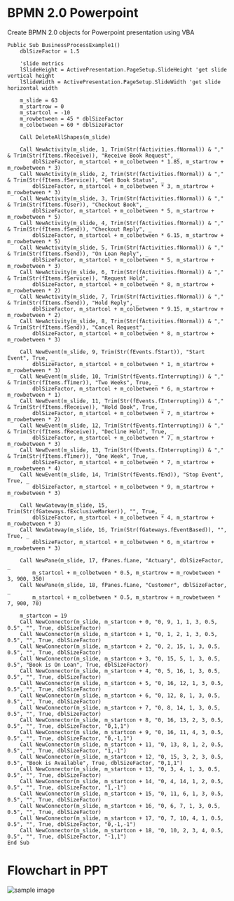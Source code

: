 # BPMN 2.0 Powerpoint
Create BPMN 2.0 objects for Powerpoint presentation using VBA

    Public Sub BusinessProcessExample1()
        dblSizeFactor = 1.5
        
        'slide metrics
        lSlideHeight = ActivePresentation.PageSetup.SlideHeight 'get slide vertical height
        lSlideWidth = ActivePresentation.PageSetup.SlideWidth 'get slide horizontal width
        
        m_slide = 63
        m_startrow = 0
        m_startcol = -10
        m_rowbetween = 45 * dblSizeFactor
        m_colbetween = 60 * dblSizeFactor
        
        Call DeleteAllShapes(m_slide)
        
        Call NewActivity(m_slide, 1, Trim(Str(fActivities.fNormal)) & "," & Trim(Str(fItems.fReceive)), "Receive Book Request", _
            dblSizeFactor, m_startcol + m_colbetween * 1.85, m_startrow + m_rowbetween * 3)
        Call NewActivity(m_slide, 2, Trim(Str(fActivities.fNormal)) & "," & Trim(Str(fItems.fService)), "Get Book Status", _
            dblSizeFactor, m_startcol + m_colbetween * 3, m_startrow + m_rowbetween * 3)
        Call NewActivity(m_slide, 3, Trim(Str(fActivities.fNormal)) & "," & Trim(Str(fItems.fUser)), "Checkout Book", _
            dblSizeFactor, m_startcol + m_colbetween * 5, m_startrow + m_rowbetween * 5)
        Call NewActivity(m_slide, 4, Trim(Str(fActivities.fNormal)) & "," & Trim(Str(fItems.fSend)), "Checkout Reply", _
            dblSizeFactor, m_startcol + m_colbetween * 6.15, m_startrow + m_rowbetween * 5)
        Call NewActivity(m_slide, 5, Trim(Str(fActivities.fNormal)) & "," & Trim(Str(fItems.fSend)), "On Loan Reply", _
            dblSizeFactor, m_startcol + m_colbetween * 5, m_startrow + m_rowbetween * 3)
        Call NewActivity(m_slide, 6, Trim(Str(fActivities.fNormal)) & "," & Trim(Str(fItems.fService)), "Request Hold", _
            dblSizeFactor, m_startcol + m_colbetween * 8, m_startrow + m_rowbetween * 2)
        Call NewActivity(m_slide, 7, Trim(Str(fActivities.fNormal)) & "," & Trim(Str(fItems.fSend)), "Hold Reply", _
            dblSizeFactor, m_startcol + m_colbetween * 9.15, m_startrow + m_rowbetween * 2)
        Call NewActivity(m_slide, 8, Trim(Str(fActivities.fNormal)) & "," & Trim(Str(fItems.fSend)), "Cancel Request", _
            dblSizeFactor, m_startcol + m_colbetween * 8, m_startrow + m_rowbetween * 3)
        
        Call NewEvent(m_slide, 9, Trim(Str(fEvents.fStart)), "Start Event", True, _
            dblSizeFactor, m_startcol + m_colbetween * 1, m_startrow + m_rowbetween * 3)
        Call NewEvent(m_slide, 10, Trim(Str(fEvents.fInterrupting)) & "," & Trim(Str(fItems.fTimer)), "Two Weeks", True, _
            dblSizeFactor, m_startcol + m_colbetween * 6, m_startrow + m_rowbetween * 1)
        Call NewEvent(m_slide, 11, Trim(Str(fEvents.fInterrupting)) & "," & Trim(Str(fItems.fReceive)), "Hold Book", True, _
            dblSizeFactor, m_startcol + m_colbetween * 7, m_startrow + m_rowbetween * 2)
        Call NewEvent(m_slide, 12, Trim(Str(fEvents.fInterrupting)) & "," & Trim(Str(fItems.fReceive)), "Decline Hold", True, _
            dblSizeFactor, m_startcol + m_colbetween * 7, m_startrow + m_rowbetween * 3)
        Call NewEvent(m_slide, 13, Trim(Str(fEvents.fInterrupting)) & "," & Trim(Str(fItems.fTimer)), "One Week", True, _
            dblSizeFactor, m_startcol + m_colbetween * 7, m_startrow + m_rowbetween * 4)
        Call NewEvent(m_slide, 14, Trim(Str(fEvents.fEnd)), "Stop Event", True, _
            dblSizeFactor, m_startcol + m_colbetween * 9, m_startrow + m_rowbetween * 3)
    
        Call NewGateway(m_slide, 15, Trim(Str(fGateways.fExclusiveMarker)), "", True, _
            dblSizeFactor, m_startcol + m_colbetween * 4, m_startrow + m_rowbetween * 3)
        Call NewGateway(m_slide, 16, Trim(Str(fGateways.fEventBased)), "", True, _
            dblSizeFactor, m_startcol + m_colbetween * 6, m_startrow + m_rowbetween * 3)
        
        Call NewPane(m_slide, 17, fPanes.fLane, "Actuary", dblSizeFactor, _
            m_startcol + m_colbetween * 0.5, m_startrow + m_rowbetween * 3, 900, 350)
        Call NewPane(m_slide, 18, fPanes.fLane, "Customer", dblSizeFactor, _
            m_startcol + m_colbetween * 0.5, m_startrow + m_rowbetween * 7, 900, 70)
        
        m_startcon = 19
        Call NewConnector(m_slide, m_startcon + 0, "0, 9, 1, 1, 3, 0.5, 0.5", "", True, dblSizeFactor)
        Call NewConnector(m_slide, m_startcon + 1, "0, 1, 2, 1, 3, 0.5, 0.5", "", True, dblSizeFactor)
        Call NewConnector(m_slide, m_startcon + 2, "0, 2, 15, 1, 3, 0.5, 0.5", "", True, dblSizeFactor)
        Call NewConnector(m_slide, m_startcon + 3, "0, 15, 5, 1, 3, 0.5, 0.5", "Book is On Loan", True, dblSizeFactor)
        Call NewConnector(m_slide, m_startcon + 4, "0, 5, 16, 1, 3, 0.5, 0.5", "", True, dblSizeFactor)
        Call NewConnector(m_slide, m_startcon + 5, "0, 16, 12, 1, 3, 0.5, 0.5", "", True, dblSizeFactor)
        Call NewConnector(m_slide, m_startcon + 6, "0, 12, 8, 1, 3, 0.5, 0.5", "", True, dblSizeFactor)
        Call NewConnector(m_slide, m_startcon + 7, "0, 8, 14, 1, 3, 0.5, 0.5", "", True, dblSizeFactor)
        Call NewConnector(m_slide, m_startcon + 8, "0, 16, 13, 2, 3, 0.5, 0.5", "", True, dblSizeFactor, "0,1,1")
        Call NewConnector(m_slide, m_startcon + 9, "0, 16, 11, 4, 3, 0.5, 0.5", "", True, dblSizeFactor, "0,-1,1")
        Call NewConnector(m_slide, m_startcon + 11, "0, 13, 8, 1, 2, 0.5, 0.5", "", True, dblSizeFactor, "1,-1")
        Call NewConnector(m_slide, m_startcon + 12, "0, 15, 3, 2, 3, 0.5, 0.5", "Book is Available", True, dblSizeFactor, "0,1,1")
        Call NewConnector(m_slide, m_startcon + 13, "0, 3, 4, 1, 3, 0.5, 0.5", "", True, dblSizeFactor)
        Call NewConnector(m_slide, m_startcon + 14, "0, 4, 14, 1, 2, 0.5, 0.5", "", True, dblSizeFactor, "1,-1")
        Call NewConnector(m_slide, m_startcon + 15, "0, 11, 6, 1, 3, 0.5, 0.5", "", True, dblSizeFactor)
        Call NewConnector(m_slide, m_startcon + 16, "0, 6, 7, 1, 3, 0.5, 0.5", "", True, dblSizeFactor)
        Call NewConnector(m_slide, m_startcon + 17, "0, 7, 10, 4, 1, 0.5, 0.5", "", True, dblSizeFactor, "0,-1,-1")
        Call NewConnector(m_slide, m_startcon + 18, "0, 10, 2, 3, 4, 0.5, 0.5", "", True, dblSizeFactor, "-1,1")
    End Sub

# Flowchart in PPT
![sample image](https://github.com/leonardo270570/bpmn-powerpoint/assets/488127/122cdd65-9c70-4c8f-b795-c5e588b0f91d)

